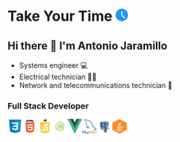 
Take Your Time <img width="25px" src="./assets/ico_time.png"/>
==============
## Hi there 👋 I'm Antonio Jaramillo

- Systems engineer 💻
- Electrical technician 👨‍🔧
- Network and telecommunications technician 📶
### Full Stack Developer

<img width="30px" src="./assets/icon_css.png"/><img width="30px" src="./assets/icon_html.png"/><img width="30px" src="./assets/icon_js.png"/><img width="30px" src="./assets/icon_node.png"/><img width="30px" src="./assets/icon_vue.png"/><img width="30px" src="./assets/icon_mysql.png"/><img width="30px" src="./assets/icon_postgre.png"/><img width="30px" src="./assets/icon_java.png"/>





<!--
**Drako9159/Drako9159** is a ✨ _special_ ✨ repository because its `README.md` (this file) appears on your GitHub profile.

Here are some ideas to get you started:

- 🔭 I’m currently working on ...
- 🌱 I’m currently learning ...
- 👯 I’m looking to collaborate on ...
- 🤔 I’m looking for help with ...
- 💬 Ask me about ...
- 📫 How to reach me: ...
- 😄 Pronouns: ...
- ⚡ Fun fact: ...
-->
